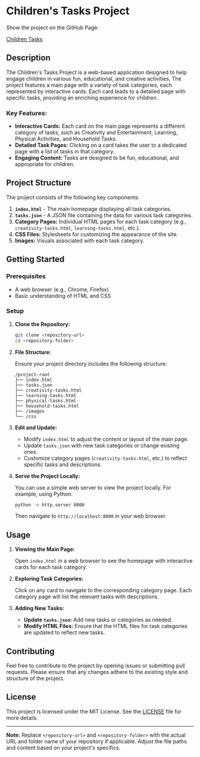 # Children's Tasks Project

Show the project on the GitHub Page:

[Children Tasks](https://edulanghassan.github.io/children-tasks/)

## Description

The Children's Tasks Project is a web-based application designed to help engage children in various fun, educational, and creative activities. The project features a main page with a variety of task categories, each represented by interactive cards. Each card leads to a detailed page with specific tasks, providing an enriching experience for children.

### Key Features:
- **Interactive Cards:** Each card on the main page represents a different category of tasks, such as Creativity and Entertainment, Learning, Physical Activities, and Household Tasks.
- **Detailed Task Pages:** Clicking on a card takes the user to a dedicated page with a list of tasks in that category.
- **Engaging Content:** Tasks are designed to be fun, educational, and appropriate for children.

## Project Structure

The project consists of the following key components:
1. **`index.html`** - The main homepage displaying all task categories.
2. **`tasks.json`** - A JSON file containing the data for various task categories.
3. **Category Pages:** Individual HTML pages for each task category (e.g., `creativity-tasks.html`, `learning-tasks.html`, etc.).
4. **CSS Files:** Stylesheets for customizing the appearance of the site.
5. **Images:** Visuals associated with each task category.

## Getting Started

### Prerequisites

- A web browser (e.g., Chrome, Firefox)
- Basic understanding of HTML and CSS

### Setup

1. **Clone the Repository:**

   ```bash
   git clone <repository-url>
   cd <repository-folder>
   ```

2. **File Structure:**

   Ensure your project directory includes the following structure:

   ```
   /project-root
   ├── index.html
   ├── tasks.json
   ├── creativity-tasks.html
   ├── learning-tasks.html
   ├── physical-tasks.html
   ├── household-tasks.html
   ├── /images
   └── /css
   ```

3. **Edit and Update:**

   - Modify `index.html` to adjust the content or layout of the main page.
   - Update `tasks.json` with new task categories or change existing ones.
   - Customize category pages (`creativity-tasks.html`, etc.) to reflect specific tasks and descriptions.

4. **Serve the Project Locally:**

   You can use a simple web server to view the project locally. For example, using Python:

   ```bash
   python -m http.server 8000
   ```

   Then navigate to `http://localhost:8000` in your web browser.

## Usage

1. **Viewing the Main Page:**

   Open `index.html` in a web browser to see the homepage with interactive cards for each task category.

2. **Exploring Task Categories:**

   Click on any card to navigate to the corresponding category page. Each category page will list the relevant tasks with descriptions.

3. **Adding New Tasks:**

   - **Update `tasks.json`:** Add new tasks or categories as needed.
   - **Modify HTML Files:** Ensure that the HTML files for task categories are updated to reflect new tasks.

## Contributing

Feel free to contribute to the project by opening issues or submitting pull requests. Please ensure that any changes adhere to the existing style and structure of the project.

## License

This project is licensed under the MIT License. See the [LICENSE](LICENSE) file for more details.

---

**Note:** Replace `<repository-url>` and `<repository-folder>` with the actual URL and folder name of your repository if applicable. Adjust the file paths and content based on your project's specifics.
